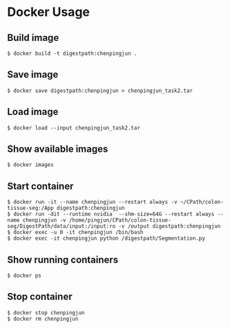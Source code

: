 # Docker Usage
## Build image
```
$ docker build -t digestpath:chenpingjun .
```

## Save image
```
$ docker save digestpath:chenpingjun > chenpingjun_task2.tar
```

## Load image
```
$ docker load --input chenpingjun_task2.tar
```

## Show available images
```
$ docker images
```

## Start container
```
$ docker run -it --name chenpingjun --restart always -v ~/CPath/colon-tissue-seg:/App digestpath:chenpingjun
$ docker run -dit --runtime nvidia  --shm-size=64G --restart always --name chenpingjun -v /home/pingjun/CPath/colon-tissue-seg/DigestPath/data/input:/input:ro -v /output digestpath:chenpingjun
$ docker exec -u 0 -it chenpingjun /bin/bash
$ docker exec -it chenpingjun python /digestpath/Segmentation.py
```

## Show running containers
```
$ docker ps
```

## Stop container
```
$ docker stop chenpingjun
$ docker rm chenpingjun
```
